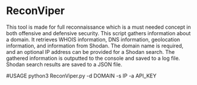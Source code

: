 # ReconViper
This tool is made for full reconnaissance  which is a must needed concept in both offensive and defensive security.
This script gathers information about a domain. It retrieves WHOIS information, DNS information, geolocation information, and information from Shodan. The domain name is required, and an optional IP address can be provided for a Shodan search. The gathered information is outputted to the console and saved to a log file. Shodan search results are saved to a JSON file.

#USAGE
python3 ReconViper.py -d DOMAIN -s IP -a API_KEY
